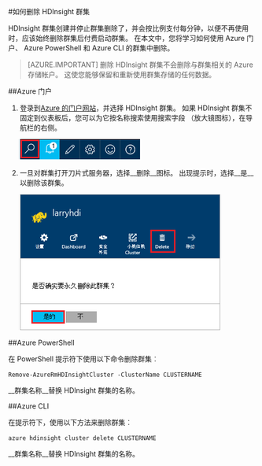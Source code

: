 <properties
pageTitle="如何删除 HDInsight 群集 |Azure"
description="您可以删除 HDInsight 群集的各种方式的信息。"
services="hdinsight"
documentationCenter=""
authors="Blackmist"
manager="jhubbard"
editor="cgronlun"/>

<tags
ms.service="hdinsight"
ms.devlang="na"
ms.topic="article"
ms.tgt_pltfrm="na"
ms.workload="big-data"
ms.date="10/28/2016"
ms.author="larryfr"/>

#<a name="how-to-delete-an-hdinsight-cluster"></a>如何删除 HDInsight 群集

HDInsight 群集创建并停止群集删除了，并会按比例支付每分钟，以便不再使用时，应该始终删除群集后付费启动群集。 在本文中，您将学习如何使用 Azure 门户、 Azure PowerShell 和 Azure CLI 的群集中删除。

> [AZURE.IMPORTANT] 删除 HDInsight 群集不会删除与群集相关的 Azure 存储帐户。 这使您能够保留和重新使用群集存储的任何数据。

##<a name="azure-portal"></a>Azure 门户

1. 登录到[Azure 的门户网站](https://portal.azure.com)，并选择 HDInsight 群集。 如果 HDInsight 群集不固定到仪表板后，您可以为它按名称搜索使用搜索字段 （放大镜图标），在导航栏的右侧。

    ![门户搜索](./media/hdinsight-delete-cluster/navbar.png)

2. 一旦对群集打开刀片式服务器，选择__删除__图标。 出现提示时，选择__是__以删除该群集。

    ![删除图标](./media/hdinsight-delete-cluster/deletecluster.png)

##<a name="azure-powershell"></a>Azure PowerShell

在 PowerShell 提示符下使用以下命令删除群集︰

    Remove-AzureRmHDInsightCluster -ClusterName CLUSTERNAME

__群集名称__替换 HDInsight 群集的名称。

##<a name="azure-cli"></a>Azure CLI

在提示符下，使用以下方法来删除群集︰

    azure hdinsight cluster delete CLUSTERNAME
    
__群集名称__替换 HDInsight 群集的名称。
